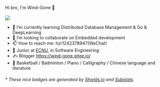 

Hi bro, I'm Wind-Gone 👋
<br></br>
<img src="https://github-readme-stats.vercel.app/api?username=Wind-Gone&show_icons=true&icon_color=CE1D2D&text_color=718096&bg_color=ffffff&hide_title=true&theme=algolia" />
- 🌱 I’m currently learning Distributed Database Management & Go & DeepLearning
- 👯 I’m looking to collaborate on Embedded development
- 📫 How to reach me: hzr1242378947(WeChat)
- 🍻 Junior at [ECNU](https://www.ecnu.edu.cn/), in Software Engineering
- ✍️ Blogger https://wind-gone.gitee.io/
- 🏃 Basketball / Badminton / Piano / Calligraphy / Chinese language and literature
<h6>* These nice badges are generated by <a href="https://shields.io/">Shields.io</a> and <a href="https://github.com/spencerwooo/Substats">Substats</a>.</h6>

<!--
**Wind-Gone/Wind-Gone** is a ✨ _special_ ✨ repository because its `README.md` (this file) appears on your GitHub profile.

Here are some ideas to get you started:

- 🔭 I’m currently working on ...
- 🌱 I’m currently learning ...
- 👯 I’m looking to collaborate on ...
- 🤔 I’m looking for help with ...
- 💬 Ask me about ...
- 📫 How to reach me: ...
- 😄 Pronouns: ...
- ⚡ Fun fact: ...
-->
